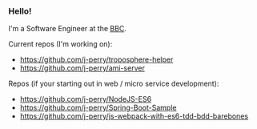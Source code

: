 ### Hello!

I'm a Software Engineer at the [BBC](https://www.bbc.co.uk/).

Current repos (I'm working on):
- https://github.com/j-perry/troposphere-helper
- https://github.com/j-perry/ami-server

Repos (if your starting out in web / micro service development):
- https://github.com/j-perry/NodeJS-ES6
- https://github.com/j-perry/Spring-Boot-Sample
- https://github.com/j-perry/js-webpack-with-es6-tdd-bdd-barebones

<!--
**j-perry/j-perry** is a ✨ _special_ ✨ repository because its `README.md` (this file) appears on your GitHub profile.

Here are some ideas to get you started:

- 🔭 I’m currently working on ...
- 🌱 I’m currently learning ...
- 👯 I’m looking to collaborate on ...
- 🤔 I’m looking for help with ...
- 💬 Ask me about ...
- 📫 How to reach me: ...
- 😄 Pronouns: ...
- ⚡ Fun fact: ...
-->

